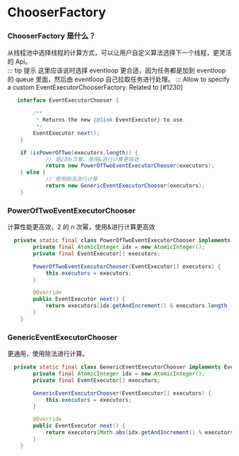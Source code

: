 # ChooserFactory

### ChooserFactory 是什么？

从线程池中选择线程的计算方式，可以让用户自定义算法选择下一个线程，更灵活的 Api。</br>
::: tip 提示
这里应该说时选择 eventloop 更合适，因为任务都是加到 eventloop 的 queue 里面，然后由 eventloop 自己拉取任务进行处理。
:::
Allow to specify a custom EventExecutorChooserFactory. Related to [#1230]

```java
   interface EventExecutorChooser {

        /**
         * Returns the new {@link EventExecutor} to use.
         */
        EventExecutor next();
    }

    if (isPowerOfTwo(executors.length)) {
            // 是2的n次幂，使用&进行计算更高效
            return new PowerOfTwoEventExecutorChooser(executors);
    } else {
            // 使用除法进行计算
            return new GenericEventExecutorChooser(executors);
    }
```

### PowerOfTwoEventExecutorChooser

计算性能更高效，2 的 n 次幂，使用&进行计算更高效

```java
  private static final class PowerOfTwoEventExecutorChooser implements EventExecutorChooser {
        private final AtomicInteger idx = new AtomicInteger();
        private final EventExecutor[] executors;

        PowerOfTwoEventExecutorChooser(EventExecutor[] executors) {
            this.executors = executors;
        }

        @Override
        public EventExecutor next() {
            return executors[idx.getAndIncrement() & executors.length - 1];
        }
    }
```

### GenericEventExecutorChooser

更通用，使用除法进行计算。

```java
  private static final class GenericEventExecutorChooser implements EventExecutorChooser {
        private final AtomicInteger idx = new AtomicInteger();
        private final EventExecutor[] executors;

        GenericEventExecutorChooser(EventExecutor[] executors) {
            this.executors = executors;
        }

        @Override
        public EventExecutor next() {
            return executors[Math.abs(idx.getAndIncrement() % executors.length)];
        }
    }
```
